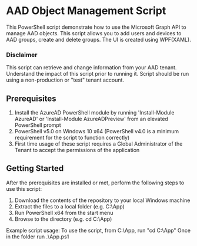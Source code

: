 # AAD Object Management Script

This PowerShell script demonstrate how to use the Microsoft Graph API to manage AAD objects.  This script allows you to add users and devices to AAD groups, create and delete groups. The UI is created using WPF(XAML).


### Disclaimer

This script can retrieve and change information from your AAD tenant. Understand the impact of this script prior to running it. Script should be run using a non-production or "test" tenant account. 


## Prerequisites

1. Install the AzureAD PowerShell module by running 'Install-Module AzureAD' or 'Install-Module AzureADPreview' from an elevated    PowerShell prompt
2. PowerShell v5.0 on Windows 10 x64 (PowerShell v4.0 is a minimum requirement for the script to function correctly)
3. First time usage of these script requires a Global Administrator of the Tenant to accept the permissions of the application


## Getting Started

After the prerequisites are installed or met, perform the following steps to use this script:

1. Download the contents of the repository to your local Windows machine
2. Extract the files to a local folder (e.g. C:\App)
3. Run PowerShell x64 from the start menu
4. Browse to the directory (e.g. cd  C:\App)

Example script usage:
To use the script, from C:\App, run "cd C:\App"
Once in the folder run .\App.ps1 
